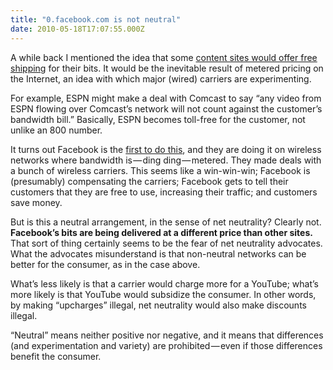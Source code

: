 ```yaml
---
title: "0.facebook.com is not neutral"
date: 2010-05-18T17:07:55.000Z
---
```


A while back I mentioned the idea that some [content sites would offer free shipping](http://richvsreach.wordpress.com/2008/06/03/the-long-game-on-metered-pricing-free-shipping/) for their bits. It would be the inevitable result of metered pricing on the Internet, an idea with which major (wired) carriers are experimenting.

For example, ESPN might make a deal with Comcast to say “any video from ESPN flowing over Comcast’s network will not count against the customer’s bandwidth bill.” Basically, ESPN becomes toll-free for the customer, not unlike an 800 number.

It turns out Facebook is the [first to do this](http://blog.facebook.com/blog.php?post=391295167130), and they are doing it on wireless networks where bandwidth is — ding ding — metered. They made deals with a bunch of wireless carriers. This seems like a win-win-win; Facebook is (presumably) compensating the carriers; Facebook gets to tell their customers that they are free to use, increasing their traffic; and customers save money.

But is this a neutral arrangement, in the sense of net neutrality? Clearly not. **Facebook’s bits are being delivered at a different price than other sites.** That sort of thing certainly seems to be the fear of net neutrality advocates. What the advocates misunderstand is that non-neutral networks can be better for the consumer, as in the case above.

What’s less likely is that a carrier would charge more for a YouTube; what’s more likely is that YouTube would subsidize the consumer. In other words, by making “upcharges” illegal, net neutrality would also make discounts illegal.

“Neutral” means neither positive nor negative, and it means that differences (and experimentation and variety) are prohibited — even if those differences benefit the consumer.
